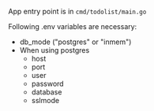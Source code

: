 App entry point is in `cmd/todolist/main.go`

Following .env variables are necessary:
- db_mode ("postgres" or "inmem")
- When using postgres
    - host
    - port
    - user
    - password
    - database
    - sslmode
